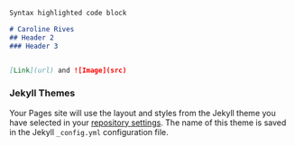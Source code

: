 
```markdown
Syntax highlighted code block

# Caroline Rives
## Header 2
### Header 3


[Link](url) and ![Image](src)
```


### Jekyll Themes

Your Pages site will use the layout and styles from the Jekyll theme you have selected in your [repository settings](https://github.com/crives/crives.github.io/settings). The name of this theme is saved in the Jekyll `_config.yml` configuration file.


